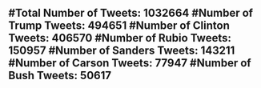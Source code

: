 #Total Number of Tweets: 1032664 
#Number of Trump Tweets: 494651
#Number of Clinton Tweets: 406570
#Number of Rubio Tweets: 150957
#Number of Sanders Tweets: 143211
#Number of Carson Tweets: 77947
#Number of Bush Tweets: 50617
---
